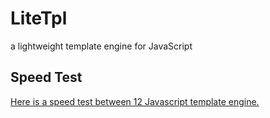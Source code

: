LiteTpl
=======

a lightweight template engine for JavaScript

Speed Test
----------

[Here is a speed test between 12 Javascript template engine.](http://lanfei.github.io/LiteTpl/test/)